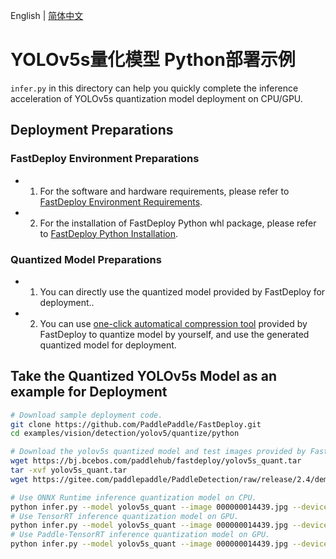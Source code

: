 English | [简体中文](README_CN.md)
# YOLOv5s量化模型 Python部署示例
`infer.py` in this directory can help you quickly complete the inference acceleration of YOLOv5s quantization model deployment on CPU/GPU.

## Deployment Preparations
### FastDeploy Environment Preparations
- 1. For the software and hardware requirements, please refer to [FastDeploy Environment Requirements](../../../../../../docs/en/build_and_install/download_prebuilt_libraries.md). 
- 2. For the installation of FastDeploy Python whl package, please refer to [FastDeploy Python Installation](../../../../../../docs/en/build_and_install/download_prebuilt_libraries.md).

### Quantized Model Preparations
- 1. You can directly use the quantized model provided by FastDeploy for deployment..
- 2. You can use [one-click automatical compression tool](../../../../../../tools/common_tools/auto_compression/) provided by FastDeploy to quantize model by yourself, and use the generated quantized model for deployment.


## Take the Quantized YOLOv5s Model as an example for Deployment
```bash
# Download sample deployment code.
git clone https://github.com/PaddlePaddle/FastDeploy.git
cd examples/vision/detection/yolov5/quantize/python

# Download the yolov5s quantized model and test images provided by FastDeloy.
wget https://bj.bcebos.com/paddlehub/fastdeploy/yolov5s_quant.tar
tar -xvf yolov5s_quant.tar
wget https://gitee.com/paddlepaddle/PaddleDetection/raw/release/2.4/demo/000000014439.jpg

# Use ONNX Runtime inference quantization model on CPU.
python infer.py --model yolov5s_quant --image 000000014439.jpg --device cpu --backend ort
# Use TensorRT inference quantization model on GPU.
python infer.py --model yolov5s_quant --image 000000014439.jpg --device gpu --backend trt
# Use Paddle-TensorRT inference quantization model on GPU.
python infer.py --model yolov5s_quant --image 000000014439.jpg --device gpu --backend pptrt
```

